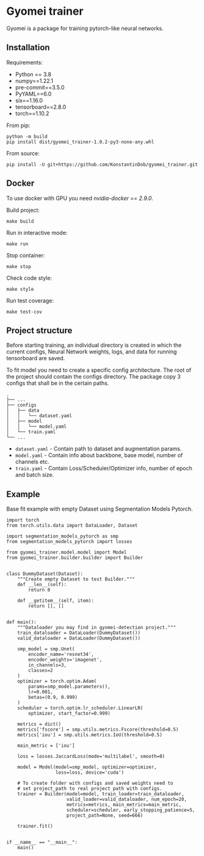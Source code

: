 # Gyomei trainer

Gyomei is a package for training pytorch-like neural networks.


## Installation

Requirements:
* Python == 3.8
* numpy==1.22.1
* pre-commit==3.5.0
* PyYAML==6.0
* six==1.16.0
* tensorboard==2.8.0
* torch==1.10.2

From pip:
```
python -m build
pip install dist/gyomei_trainer-1.0.2-py3-none-any.whl
```

From source:
```
pip install -U git+https://github.com/KonstantinDob/gyomei_trainer.git
```

## Docker

To use docker with GPU you need *nvidia-docker == 2.9.0*.

Build project:

```
make build
```

Run in interactive mode:

```
make run
```

Stop container:

```
make stop
```

Check code style:

```
make style
```

Run test coverage:

```
make test-cov
```

## Project structure

Before starting training, an individual directory is created in which
the current configs, Neural Network weights, logs, and data for
running tensorboard are saved.

To fit model you need to create a specific config architecture.
The root of the project should contain the configs directory. The
package copy 3 configs that shall be in the certain paths.

    .
    ├── ...
    ├── configs
    │   ├── data
    │   │   └── dataset.yaml
    │   ├── model
    │   │   └── model.yaml
    │   └── train.yaml
    └── ...

* `dataset.yaml` - Contain path to dataset and augmentation params.
* `model.yaml` - Contain info about backbone, base model, number of
channels etc.
* `train.yaml` - Contain Loss/Scheduler/Optimizer info, number of epoch
and batch size.

## Example

Base fit example with empty Dataset using Segmentation Models Pytorch.

```
import torch
from torch.utils.data import DataLoader, Dataset

import segmentation_models_pytorch as smp
from segmentation_models_pytorch import losses

from gyomei_trainer.model.model import Model
from gyomei_trainer.builder.builder import Builder


class DummyDataset(Dataset):
    """Create empty Dataset to test Builder."""
    def __len__(self):
        return 0

    def __getitem__(self, item):
        return [], []


def main():
    """Dataloader you may find in gyomei-detection project."""
    train_dataloader = DataLoader(DummyDataset())
    valid_dataloader = DataLoader(DummyDataset())

    smp_model = smp.Unet(
        encoder_name='resnet34',
        encoder_weights='imagenet',
        in_channels=3,
        classes=2
    )
    optimizer = torch.optim.Adam(
        params=smp_model.parameters(),
        lr=0.001,
        betas=(0.9, 0.999)
    )
    scheduler = torch.optim.lr_scheduler.LinearLR(
        optimizer, start_factor=0.999)

    metrics = dict()
    metrics['fscore'] = smp.utils.metrics.Fscore(threshold=0.5)
    metrics['iou'] = smp.utils.metrics.IoU(threshold=0.5)

    main_metric = ['iou']

    loss = losses.JaccardLoss(mode='multilabel', smooth=0)

    model = Model(model=smp_model, optimizer=optimizer,
                  loss=loss, device='cuda')

    # To create folder with configs and saved weights need to
    # set project_path to real project path with configs.
    trainer = Builder(model=model, train_loader=train_dataloader,
                      valid_loader=valid_dataloader, num_epoch=20,
                      metrics=metrics, main_metrics=main_metric,
                      scheduler=scheduler, early_stopping_patience=5,
                      project_path=None, seed=666)

    trainer.fit()


if __name__ == "__main__":
    main()
```
